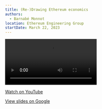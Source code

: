 ```yaml
---
title: (Re-)Drawing Ethereum economics
authors:
  - Barnabé Monnot
location: Ethereum Engineering Group
startDate: March 22, 2023
---
```


<video src="https://youtu.be/mKyyNvQeopM"></video>

[Watch on YouTube](https://youtu.be/mKyyNvQeopM)

[View slides on Google](https://docs.google.com/presentation/d/1HirWRqsNUw7S45YvcmshXYKDygSMd0WTJwFT6XJtbfE/view)

